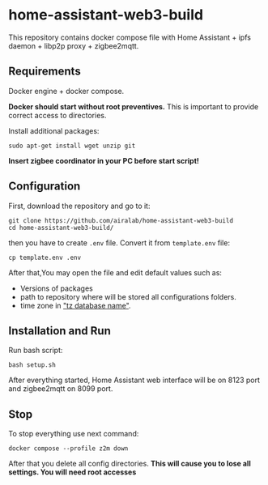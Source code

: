 # home-assistant-web3-build

This repository contains docker compose file with Home Assistant + ipfs daemon + libp2p proxy + zigbee2mqtt.

## Requirements 

Docker engine + docker compose.

**Docker should start without root preventives.** This is important to provide correct access to directories.

Install additional packages:
```commandline
sudo apt-get install wget unzip git
```

**Insert zigbee coordinator in your PC before start script!** 

## Configuration

First, download the repository and go to it:
```commandline
git clone https://github.com/airalab/home-assistant-web3-build
cd home-assistant-web3-build/
```

then you have to create `.env` file. Convert it from `template.env` file:
```commandline
cp template.env .env
```
After that,You may open the file and edit default values such as: 
- Versions of packages
- path to repository where will be stored all configurations folders.
- time zone in ["tz database name"](https://en.wikipedia.org/wiki/List_of_tz_database_time_zones).



## Installation and Run

Run bash script:
```commandline
bash setup.sh
```

After everything started, Home Assistant web interface will be on 8123 port and zigbee2mqtt on 8099 port.

## Stop

To stop everything use next command:
```commandline
docker compose --profile z2m down
```

After that you delete all config directories. **This will cause you to lose all settings. You will need root accesses**